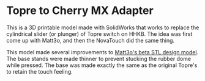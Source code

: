 # Topre to Cherry MX Adapter

This is a 3D printable model made with SolidWorks that works to replace the cylindrical slider (or plunger) of Topre switch on HHKB. The idea was first come up with Matt3o, and then the NovaTouch did the same thing.

This model made several improvements to [Matt3o's beta STL design model][1]. The base stands were made thinner to prevent stucking the rubber dome while pressed. The base was made exactly the same as the original Topre's to retain the touch feeling.

[1]: http://matt3o.com/topre-to-cherry-mx-adapter/
